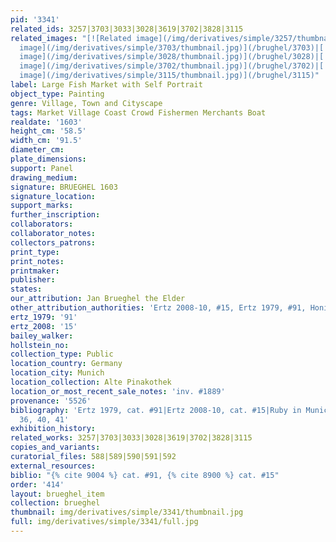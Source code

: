 ```yaml
---
pid: '3341'
related_ids: 3257|3703|3033|3028|3619|3702|3828|3115
related_images: "[![Related image](/img/derivatives/simple/3257/thumbnail.jpg)](/brughel/3257)|[![Related
  image](/img/derivatives/simple/3703/thumbnail.jpg)](/brughel/3703)|[![Related image](/img/derivatives/simple/3033/thumbnail.jpg)](/brughel/3033)|[![Related
  image](/img/derivatives/simple/3028/thumbnail.jpg)](/brughel/3028)|[![Related image](/img/derivatives/simple/3619/thumbnail.jpg)](/brughel/3619)|[![Related
  image](/img/derivatives/simple/3702/thumbnail.jpg)](/brughel/3702)|[![Related image](/img/derivatives/simple/3828/thumbnail.jpg)](/brughel/3828)|[![Related
  image](/img/derivatives/simple/3115/thumbnail.jpg)](/brughel/3115)"
label: Large Fish Market with Self Portrait
object_type: Painting
genre: Village, Town and Cityscape
tags: Market Village Coast Crowd Fishermen Merchants Boat
realdate: '1603'
height_cm: '58.5'
width_cm: '91.5'
diameter_cm: 
plate_dimensions: 
support: Panel
drawing_medium: 
signature: BRUEGHEL 1603
signature_location: 
support_marks: 
further_inscription: 
collaborators: 
collaborator_notes: 
collectors_patrons: 
print_type: 
print_notes: 
printmaker: 
publisher: 
states: 
our_attribution: Jan Brueghel the Elder
other_attribution_authorities: 'Ertz 2008-10, #15, Ertz 1979, #91, Honig database'
ertz_1979: '91'
ertz_2008: '15'
bailey_walker: 
hollstein_no: 
collection_type: Public
location_country: Germany
location_city: Munich
location_collection: Alte Pinakothek
location_or_most_recent_sale_notes: 'inv. #1889'
provenance: '5526'
bibliography: 'Ertz 1979, cat. #91|Ertz 2008-10, cat. #15|Ruby in Munich 2013, pp.
  36, 40, 41'
exhibition_history: 
related_works: 3257|3703|3033|3028|3619|3702|3828|3115
copies_and_variants: 
curatorial_files: 588|589|590|591|592
external_resources: 
biblio: "{% cite 9004 %} cat. #91, {% cite 8900 %} cat. #15"
order: '414'
layout: brueghel_item
collection: brueghel
thumbnail: img/derivatives/simple/3341/thumbnail.jpg
full: img/derivatives/simple/3341/full.jpg
---
```

